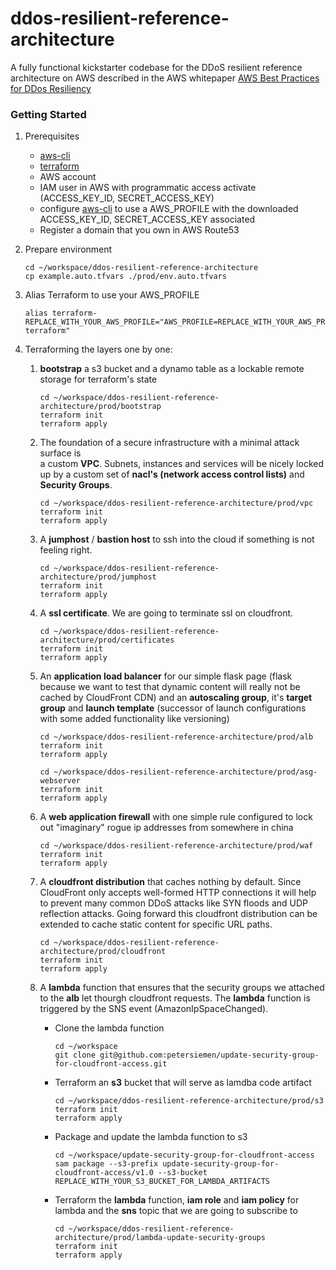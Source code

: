 # ddos-resilient-reference-architecture

A fully functional kickstarter codebase for the DDoS resilient reference architecture
on AWS described in the AWS whitepaper [AWS Best Practices for DDos Resiliency](https://d0.awsstatic.com/whitepapers/Security/DDoS_White_Paper.pdf)


### Getting Started


1. Prerequisites
    * [aws-cli](https://aws.amazon.com/cli/) 
    * [terraform](https://www.terraform.io/)
    * AWS account
    * IAM user in AWS with programmatic access activate (ACCESS_KEY_ID, SECRET_ACCESS_KEY)
    * configure [aws-cli](https://aws.amazon.com/cli/) to use a AWS_PROFILE with the downloaded ACCESS_KEY_ID, SECRET_ACCESS_KEY associated
    * Register a domain that you own in AWS Route53  
2. Prepare environment
    ```shell script
    cd ~/workspace/ddos-resilient-reference-architecture
    cp example.auto.tfvars ./prod/env.auto.tfvars
    ```
3. Alias Terraform to use your AWS_PROFILE
    ```shell script
    alias terraform-REPLACE_WITH_YOUR_AWS_PROFILE="AWS_PROFILE=REPLACE_WITH_YOUR_AWS_PROFILE terraform"
    ``` 

4. Terraforming the layers one by one:     
    1. **bootstrap** a s3 bucket and a dynamo table as a lockable remote storage for terraform's state 
        ```shell script
        cd ~/workspace/ddos-resilient-reference-architecture/prod/bootstrap
        terraform init 
        terraform apply
        ```  
    2. The foundation of a secure infrastructure with a minimal attack surface is  
    a custom **VPC**. Subnets, instances and services will be nicely locked up by
    a custom set of **nacl's (network access control lists)** and **Security Groups**.
        ```shell script
        cd ~/workspace/ddos-resilient-reference-architecture/prod/vpc
        terraform init
        terraform apply
        ```
    3. A **jumphost** / **bastion host** to ssh into the cloud if something is not feeling right. 
        ```shell script
        cd ~/workspace/ddos-resilient-reference-architecture/prod/jumphost
        terraform init
        terraform apply
        ```
    4. A **ssl certificate**. We are going to terminate ssl on cloudfront.    
        ```shell script
        cd ~/workspace/ddos-resilient-reference-architecture/prod/certificates
        terraform init
        terraform apply
        ```       
              
    5. An **application load balancer** for our simple flask page (flask because we want to test that dynamic content will really not be cached by CloudFront CDN) and
    an **autoscaling group**, it's **target group** and **launch template** (successor of launch configurations with some added functionality like versioning)
        ```shell script
        cd ~/workspace/ddos-resilient-reference-architecture/prod/alb
        terraform init
        terraform apply
       
        cd ~/workspace/ddos-resilient-reference-architecture/prod/asg-webserver
        terraform init
        terraform apply
        ```
       
    6. A **web application firewall** with one simple rule configured to lock out "imaginary" rogue ip addresses from somewhere in china
        ```shell script
        cd ~/workspace/ddos-resilient-reference-architecture/prod/waf
        terraform init
        terraform apply
        ```
          
    7. A **cloudfront distribution** that caches nothing by default. Since CloudFront only accepts well-formed HTTP connections it will help to 
    prevent many common DDoS attacks like SYN floods and UDP reflection attacks. 
    Going forward this cloudfront distribution can be extended to cache static content for specific URL paths.
        ```shell script
        cd ~/workspace/ddos-resilient-reference-architecture/prod/cloudfront
        terraform init
        terraform apply
        ```

    8. A **lambda** function that ensures that the security groups we attached to the **alb** let thourgh    cloudfront requests. 
    The **lambda** function is triggered by the SNS event (AmazonIpSpaceChanged).
        * Clone the lambda function
            ```shell script
            cd ~/workspace 
            git clone git@github.com:petersiemen/update-security-group-for-cloudfront-access.git
            ```
        * Terraform an **s3** bucket that will serve as lamdba code artifact
            ```shell script
            cd ~/workspace/ddos-resilient-reference-architecture/prod/s3
            terraform init
            terraform apply
            ```
        * Package and update the lambda function to s3
            ```shell script
            cd ~/workspace/update-security-group-for-cloudfront-access 
            sam package --s3-prefix update-security-group-for-cloudfront-access/v1.0 --s3-bucket REPLACE_WITH_YOUR_S3_BUCKET_FOR_LAMBDA_ARTIFACTS
            ```
        * Terraform the **lambda** function, **iam role** and **iam policy** for lambda and 
        the **sns** topic that we are going to subscribe to
            ```shell script
            cd ~/workspace/ddos-resilient-reference-architecture/prod/lambda-update-security-groups
            terraform init
            terraform apply
            ```
